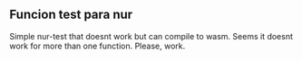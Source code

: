 ## Funcion test para nur
Simple nur-test that doesnt work but can compile to wasm.
Seems it doesnt work for more than one function.
Please, work.
